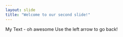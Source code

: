 ```yaml
---
layout: slide
title: "Welcome to our second slide!"
---
```

My Text - oh awesome
Use the left arrow to go back!
